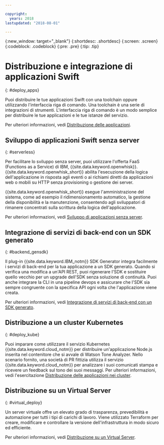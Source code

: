```yaml
---

copyright:
  years: 2018
lastupdated: "2018-08-01"

---
```

{:new_window: target="_blank"}
{:shortdesc: .shortdesc}
{:screen: .screen}
{:codeblock: .codeblock}
{:pre: .pre}
{:tip: .tip}

# Distribuzione e integrazione di applicazioni Swift
{: #deploy_apps}

Puoi distribuire le tue applicazioni Swift con una toolchain oppure utilizzando l'interfaccia riga di comando. Una toolchain è una serie di integrazioni di strumenti. L'interfaccia riga di comando è un modo semplice per distribuire le tue applicazioni e le tue istanze del servizio.

Per ulteriori informazioni, vedi [Distribuzione delle applicazioni](../apps/dep-app-tool.html).

## Sviluppo di applicazioni Swift senza server
{: #serverless}

Per facilitare lo sviluppo senza server, puoi utilizzare l'offerta FaaS (Functions as a Service) di IBM, {{site.data.keyword.openwhisk}}. {{site.data.keyword.openwhisk_short}} abilita l'esecuzione della logica dell'applicazione in risposta agli eventi o ai richiami diretti da applicazioni web o mobili su HTTP senza provisioning o gestione dei server.

{{site.data.keyword.openwhisk_short}} esegue l'amministrazione del sistema, come ad esempio il ridimensionamento automatico, la gestione della disponibilità e la manutenzione, consentendo agli sviluppatori di rimanere concentrati sulla scrittura della logica dell'applicazione.

Per ulteriori informazioni, vedi [Sviluppo di applicazioni senza server](../apps/deploying/functions.html).

## Integrazione di servizi di back-end con un SDK generato
{: #backend_gensdk}

Il plug-in {{site.data.keyword.IBM_notm}} SDK Generator integra facilmente i servizi di back-end per la tua applicazione a un SDK generato. Quando si verifica una modifica a un'API REST, puoi rigenerare l'SDK e sostituire quello vecchio per un upgrade dell'SDK senza soluzione di continuità. Puoi anche integrare la CLI in una pipeline devops e assicurare che l'SDK sia sempre congruente con la specifica API ogni volta che l'applicazione viene creata.

Per ulteriori informazioni, vedi [Integrazione di servizi di back-end con un SDK generato](/docs/swift/backend/cli_sdkgen.html).

## Distribuzione a un cluster Kubernetes
{: #deploy_kube}

Puoi imparare come utilizzare il servizio Kubernetes {{site.data.keyword.cloud_notm}} per distribuire un'applicazione Node.js inserita nel contenitore che si avvale di Watson Tone Analyzer. Nello scenario fornito, una società di PR fittizia utilizza il servizio {{site.data.keyword.cloud_notm}} per analizzare i suoi comunicati stampa e ricevere un feedback sul tono dei suoi messaggi. Per ulteriori informazioni, vedi l'esercitazione [Distribuzione delle applicazioni nei cluster](../containers/cs_tutorials_apps.html).

## Distribuzione su un Virtual Server
{: #virtual_deploy}

Un server virtuale offre un elevato grado di trasparenza, prevedibilità e automazione per tutti i tipi di carichi di lavoro. Viene utilizzato Terraform per creare, modificare e controllare la versione dell'infrastruttura in modo sicuro ed efficiente.

Per ulteriori informazioni, vedi [Distribuzione su un Virtual Server](../apps/vsi-deploy.html).
